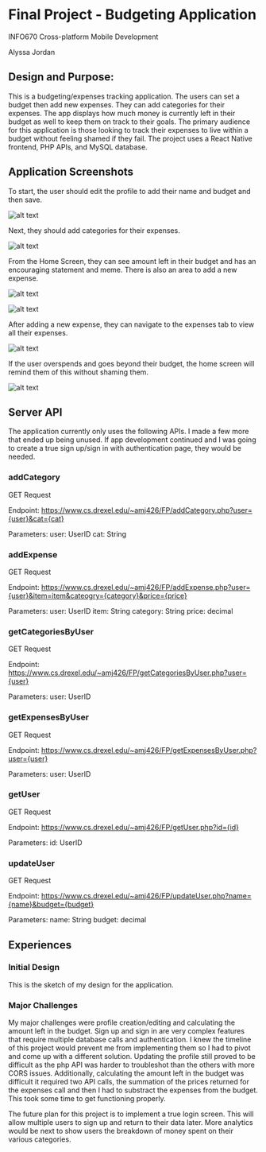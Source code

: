 # Final Project - Budgeting Application 

INFO670 Cross-platform Mobile Development

Alyssa Jordan

## Design and Purpose:
This is a budgeting/expenses tracking application. The users can set a budget then add new expenses. They can add categories for their expenses. The app displays how much money is currently left in their budget as well to keep them on track to their goals. The primary audience for this application is those looking to track their expenses to live within a budget without feeling shamed if they fail. The project uses a React Native frontend, PHP APIs, and MySQL database.

## Application Screenshots

To start, the user should edit the profile to add their name and budget and then save.

![alt text](https://github.com/alyssaaj/INFO670MobileDev/blob/f1b87d48f1b096b1f2b11aef14137ec2277b8c66/FinalProject/screenshots/Profile.png)

Next, they should add categories for their expenses.

![alt text](https://github.com/alyssaaj/INFO670MobileDev/blob/7ed1de04cd56bae9dc64ed3c473e3a335db239f7/FinalProject/screenshots/AddCat.png)

From the Home Screen, they can see amount left in their budget and has an encouraging statement and meme. There is also an area to add a new expense.

![alt text](https://github.com/alyssaaj/INFO670MobileDev/blob/f1b87d48f1b096b1f2b11aef14137ec2277b8c66/FinalProject/screenshots/HomeUB.png)

![alt text](https://github.com/alyssaaj/INFO670MobileDev/blob/f1b87d48f1b096b1f2b11aef14137ec2277b8c66/FinalProject/screenshots/AddExp.png)

After adding a new expense, they can navigate to the expenses tab to view all their expenses.

![alt text](https://github.com/alyssaaj/INFO670MobileDev/blob/f1b87d48f1b096b1f2b11aef14137ec2277b8c66/FinalProject/screenshots/Expenses.png)

If the user overspends and goes beyond their budget, the home screen will remind them of this without shaming them.

![alt text](https://github.com/alyssaaj/INFO670MobileDev/blob/f1b87d48f1b096b1f2b11aef14137ec2277b8c66/FinalProject/screenshots/HomeOB.png)


## Server API 

The application currently only uses the following APIs. I made a few more that ended up being unused. If app development continued and I was going to create a true sign up/sign in with authentication page, they would be needed.

### addCategory
GET Request

Endpoint: https://www.cs.drexel.edu/~amj426/FP/addCategory.php?user={user}&cat={cat}

Parameters:
  user: UserID
  cat: String

### addExpense
GET Request

Endpoint: https://www.cs.drexel.edu/~amj426/FP/addExpense.php?user={user}&item=item&cateogry={category}&price={price}

Parameters:
  user: UserID
  item: String
  category: String
  price: decimal

### getCategoriesByUser
GET Request

Endpoint: https://www.cs.drexel.edu/~amj426/FP/getCategoriesByUser.php?user={user}

Parameters:
  user: UserID

### getExpensesByUser
GET Request

Endpoint: https://www.cs.drexel.edu/~amj426/FP/getExpensesByUser.php?user={user}

Parameters:
  user: UserID

### getUser
GET Request

Endpoint: https://www.cs.drexel.edu/~amj426/FP/getUser.php?id={id}

Parameters:
  id: UserID

### updateUser
GET Request

Endpoint: https://www.cs.drexel.edu/~amj426/FP/updateUser.php?name={name}&budget={budget}

Parameters:
  name: String
  budget: decimal


## Experiences

### Initial Design
This is the sketch of my design for the application.

### Major Challenges
My major challenges were profile creation/editing and calculating the amount left in the budget. Sign up and sign in are very complex features that require multiple database calls and authentication. I knew the timeline of this project would prevent me from implementing them so I had to pivot and come up with a different solution. Updating the profile still proved to be difficult as the php API was harder to troubleshot than the others with more CORS issues. Additionally, calculating the amount left in the budget was difficult it required two API calls, the summation of the prices returned for the expenses call and then I had to substract the expenses from the budget. This took some time to get functioning properly. 

The future plan for this project is to implement a true login screen. This will allow multiple users to sign up and return to their data later. More analytics would be next to show users the breakdown of money spent on their various categories. 

